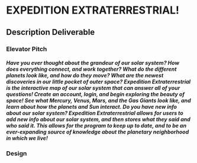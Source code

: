 # EXPEDITION EXTRATERRESTRIAL!
## Description Deliverable

### Elevator Pitch
##### Have you ever thought about the grandeur of our solar system? How does everything connect, and work together? What do the different planets look like, and how do they move? What are the newest discoveries in our little pocket of outer space? Expedition Extraterrestrial is the interactive map of our solar system that can answer all of your questions! Create an account, login, and begin exploring the beauty of space! See what Mercury, Venus, Mars, and the Gas Giants look like, and learn about how the planets and Sun interact. Do you have new info about our solar system? Expedition Extraterrestrial allows for users to add new info about our solar system, and then stores what they said and who said it. This allows for the program to keep up to date, and to be an ever-expanding source of knowledge about the planetary neighborhood in which we live!

### Design

